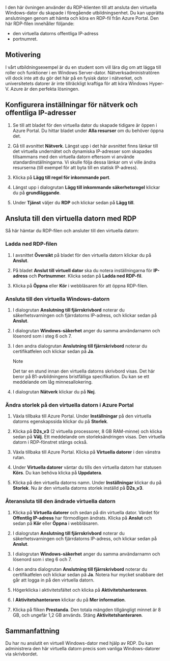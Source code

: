 I den här övningen använder du RDP-klienten till att ansluta den virtuella Windows-dator du skapade i föregående utbildningsenhet. Du kan upprätta anslutningen genom att hämta och köra en RDP-fil från Azure Portal. Den här RDP-filen innehåller följande:

* den virtuella datorns offentliga IP-adress
* portnumret.

## <a name="motivation"></a>Motivering

I vårt utbildningsexempel är du en student som vill lära dig om att lägga till roller och funktioner i en Windows Server-dator. Nätverksadministratören vill dock inte att du gör det här på en fysisk dator i nätverket, och universitetets datorer är inte tillräckligt kraftiga för att köra Windows Hyper-V. Azure är den perfekta lösningen.

## <a name="configure-network-and-public-ip-address-settings"></a>Konfigurera inställningar för nätverk och offentliga IP-adresser

1. Se till att bladet för den virtuella dator du skapade tidigare är öppen i Azure Portal. Du hittar bladet under **Alla resurser** om du behöver öppna det.

1. Gå till avsnittet **Nätverk**. Längst upp i det här avsnittet finns länkar till det virtuella undernätet och dynamiska IP-adresser som skapades tillsammans med den virtuella datorn eftersom vi använde standardinställningarna. Vi skulle följa dessa länkar om vi ville ändra resurserna (till exempel för att byta till en statisk IP-adress).

1. Klicka på **Lägg till regel för inkommande port**.

1. Längst upp i dialogrutan **Lägg till inkommande säkerhetsregel** klickar du på **grundläggande**.

1. Under **Tjänst** väljer du **RDP** och klickar sedan på **Lägg till**.

## <a name="connect-to-the-vm-by-using-rdp"></a>Ansluta till den virtuella datorn med RDP

Så här hämtar du RDP-filen och ansluter till den virtuella datorn:

### <a name="download-the-rdp-file"></a>Ladda ned RDP-filen

1. I avsnittet **Översikt** på bladet för den virtuella datorn klickar du på **Anslut**.

1. På bladet **Anslut till virtuell dator** ska du notera inställningarna för **IP-adress** och **Portnummer**. Klicka sedan på **Ladda ned RDP-fil**.

1. Klicka på **Öppna** eller **Kör** i webbläsaren för att öppna RDP-filen.

### <a name="connect-to-the-windows-vm"></a>Ansluta till den virtuella Windows-datorn

1. I dialogrutan **Anslutning till fjärrskrivbord** noterar du säkerhetsvarningen och fjärrdatorns IP-adress, och klickar sedan på **Anslut**.

1. I dialogrutan **Windows-säkerhet** anger du samma användarnamn och lösenord som i steg 6 och 7.

1. I den andra dialogrutan **Anslutning till fjärrskrivbord** noterar du certifikatfelen och klickar sedan på **Ja**.

   > [!Note]
   > Det tar en stund innan den virtuella datorns skrivbord visas. Det här beror på B1-avbildningens bristfälliga specifikation. Du kan se ett meddelande om låg minnesallokering.

1. I dialogrutan **Nätverk** klickar du på **Nej**.

### <a name="resize-the-vm-in-the-azure-portal"></a>Ändra storlek på den virtuella datorn i Azure Portal

1. Växla tillbaka till Azure Portal. Under **Inställningar** på den virtuella datorns egenskapssida klickar du på **Storlek**.

1. Klicka på **D2s_v3** (2 virtuella processorer, 8 GB RAM-minne) och klicka sedan på **Välj**. Ett meddelande om storleksändringen visas. Den virtuella datorn i RDP-fönstret stängs också.

1. Växla tillbaka till Azure Portal. Klicka på **Virtuella datorer** i den vänstra rutan.

1. Under **Virtuella datorer** väntar du tills den virtuella datorn har statusen **Körs**. Du kan behöva klicka på **Uppdatera**.

1. Klicka på den virtuella datorns namn. Under **Inställningar** klickar du på **Storlek**. Nu är den virtuella datorns storlek inställd på **D2s_v3**.

### <a name="reconnect-to-the-resized-vm"></a>Återansluta till den ändrade virtuella datorn

1. Klicka på **Virtuella datorer** och sedan på din virtuella dator. Värdet för **Offentlig IP-adress** har förmodligen ändrats. Klicka på **Anslut** och sedan på **Kör** eller **Öppna** i webbläsaren.

1. I dialogrutan **Anslutning till fjärrskrivbord** noterar du säkerhetsvarningen och fjärrdatorns IP-adress, och klickar sedan på **Anslut**.

1. I dialogrutan **Windows-säkerhet** anger du samma användarnamn och lösenord som i steg 6 och 7.

1. I den andra dialogrutan **Anslutning till fjärrskrivbord** noterar du certifikatfelen och klickar sedan på **Ja**. Notera hur mycket snabbare det går att logga in på den virtuella datorn.

1. Högerklicka i aktivitetsfältet och klicka på **Aktivitetshanteraren**.

1. I **Aktivitetshanteraren** klickar du på **Mer information**.

1. Klicka på fliken **Prestanda**. Den totala mängden tillgängligt minnet är 8 GB, och ungefär 1,2 GB används. Stäng **Aktivitetshanteraren**.

## <a name="summary"></a>Sammanfattning

Du har nu anslutit en virtuell Windows-dator med hjälp av RDP. Du kan administrera den här virtuella datorn precis som vanliga Windows-datorer via skrivbordet.

